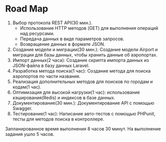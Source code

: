 # Road Map

1. Выбор протокола REST API(30 мин.).
    - Использование HTTP методов (GET) для выполнения операций над ресурсами.
    - Передача данных в виде параметров запросов.
    - Возвращение данных в формате JSON.
2. Создание модели и миграции(30 мин.): Создание модели Airport и миграции для базы данных, чтобы хранить данные об аэропортах.
3. Импорт данных(2 часа): Создание скрипта импорта данных из JSON-файла в базу данных Laravel.
4. Разработка метода поиска(1 час): Создание метода для поиска аэропортов по части названия.
5. Реализация дополнительных методов для поисков по городам и кодам(1 час).
6. Оптимизация для высокой нагрузки(1 час): использование кэширования(Redis) и индексов в базе данных.
7. Документирование(30 мин.): Документирование API c помощью Swagger.
8. Тестирование(1 час): Написание авто-тестов с помощью PHPunit, тесты для методов поиска в контроллере.

Запланированное время выполнения 8 часов 30 минут. 
На выполнение задания ушло 5 часов.

